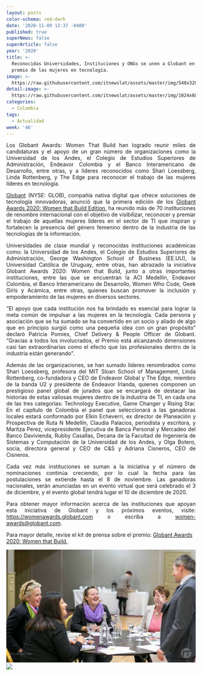 ```yaml
---
layout: posts
color-schema: red-dark
date: '2020-11-09 12:37 -0400'
published: true
superNews: false
superArticle: false
year: '2020'
title: >-
  Reconocidas Universidades, Instituciones y ONGs se unen a Globant en apoyo al
  premio de las mujeres en tecnología.
image: >-
  https://raw.githubusercontent.com/itnewslat/assets/master/img/540x320/Mujeres-Reunion-p.jpg
detail-image: >-
  https://raw.githubusercontent.com/itnewslat/assets/master/img/1024x680/Mujeres-Reunion-g.jpg
categories:
  - Colombia
tags:
  - Actualidad
week: '46'
---
```

<p style="text-align: justify;">Los Globant Awards: Women That Build  han logrado reunir miles de candidaturas y el apoyo de un gran número de organizaciones como la Universidad de los Andes, el Colegio de Estudios Superiores de Administración, Endeavor Colombia y el Banco Interamericano de Desarrollo,  entre otras, y a líderes reconocidos como Shari Loessberg, Linda Rottenberg, y The Edge para reconocer el trabajo de las mujeres líderes en tecnología.</p>
<p style="text-align: justify;"><a href="https://www.globant.com/es/?utm_source=prg&amp;utm_medium=organic&amp;utm_campaign=crp_gl_all_org_trf_nap_07102020_ao0463_globant-site-esp">Globant</a> (NYSE: GLOB), compañía nativa digital que ofrece soluciones de tecnología innovadoras, anunció que la primera edición de los <a href="https://womenawards.globant.com/es/?utm_source=prg&amp;utm_medium=organic&amp;utm_campaign=crp_gl_all_org_trf_nap_07102020_ao0462_women-awards-official-page-esp">Globant Awards 2020: Women that Build Edition,</a> ha reunido más de 70 instituciones de renombre internacional con el objetivo de visibilizar, reconocer y premiar el trabajo de aquellas mujeres líderes en el sector de TI que inspiran y fortalecen la presencia del género femenino dentro de la industria de las tecnologías de la información.</p>
<p style="text-align: justify;">Universidades de clase mundial y reconocidas instituciones académicas como: la Universidad de los Andes, el Colegio de Estudios Superiores de Administración, George Washington School of Business (EE.UU), la Universidad Católica de Uruguay, entre otras, han abrazado la iniciativa Globant Awards 2020: Women that Build, junto a otras importantes instituciones, entre las que se encuentran la ACI Medellín, Endeavor Colombia, el Banco Interamericano de Desarrollo, Women Who Code, Geek Girls y Acámica, entre otras, quienes buscan promover la inclusión y empoderamiento de las mujeres en diversos sectores.</p>
<p style="text-align: justify;">“El apoyo que cada institución nos ha brindado es esencial para lograr la meta común de impulsar a las mujeres en la tecnología. Cada persona y asociación que se ha sumado se ha convertido en un socio y aliado de algo que en principio surgió como una pequeña idea con un gran propósito” declaró Patricia Pomies, Chief Delivery &amp; People Officer de Globant. “Gracias a todos los involucrados, el Premio está alcanzando dimensiones casi tan extraordinarias como el efecto que las profesionales dentro de la industria están generando”.</p>
<p style="text-align: justify;">Además de las organizaciones, se han sumado líderes renombrados como Shari Loessberg, profesora del MIT Sloan School of Management, Linda Rottenberg, co-fundadora y CEO de Endeavor Global y The Edge, miembro de la banda U2 y presidente de Endeavor Irlanda, quienes componen un prestigioso panel global de jurados que se encargará de destacar las historias de estas valiosas mujeres dentro de  la industria de TI, en cada una de las tres categorías: Technology Executive, Game Changer y Rising Star. En el capítulo de Colombia el panel que seleccionará a las ganadoras locales estará conformado por Elkin Echeverri, ex director de Planeación y Prospectiva de Ruta N Medellín, Claudia Palacios, periodista y escritora, y Maritza Perez, vicepresidente Ejecutiva de Banca Personal y Mercadeo del Banco Davivienda, Rubby Casallas, Decana de la Facultad de Ingeniería de Sistemas y Computación de la Universidad de los Andes, y Olga Botero, socia, directora general y CEO de C&amp;S  y Adriana Cisneros, CEO de Cisneros.</p>
<p style="text-align: justify;">Cada vez más instituciones se suman a la iniciativa y el número de nominaciones continúa creciendo, por lo cual la fecha para las postulaciones se extiende hasta el 8 de noviembre. Las ganadoras nacionales, serán anunciadas en un evento virtual que será celebrado el 3 de diciembre, y el evento global tendrá lugar el 10 de diciembre de 2020.</p>
<p style="text-align: justify;">Para obtener mayor información acerca de las instituciones que apoyan esta iniciativa de Globant y los próximos eventos, visite: <a href="https://womenawards.globant.com/es/?utm_source=prg&amp;utm_medium=organic&amp;utm_campaign=crp_gl_all_org_trf_nap_07102020_ao0462_women-awards-official-page-esp">https://womenawards.globant.com</a> o escriba a <a href="mailto:women-awards@globant.com">women-awards@globant.com</a>.</p>
Para mayor detalle, revise el kit de prensa sobre el premio:  <a href="https://drive.google.com/file/d/1zwxa-skZ2DiLyjaJyv0YqaBDiMSEbs9Y/view?usp=sharing">Globant Awards 2020: Women that Build. </a>

![](https://raw.githubusercontent.com/itnewslat/assets/master/img/540x320/Mujeres-Reunion-p.jpg)
<img src="https://tracker.metricool.com/c3po.jpg?hash=56f88a41e39ab42c063cc51676587a04"/>